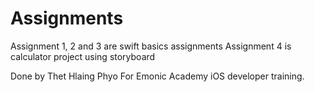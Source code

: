 # Assignments

Assignment 1, 2 and 3 are swift basics assignments
Assignment 4 is calculator project using storyboard

Done by Thet Hlaing Phyo
For Emonic Academy iOS developer training.
